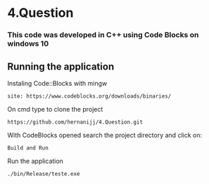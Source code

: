 # 4.Question
 

### This code was developed in C++ using Code Blocks on windows 10

## Running the application

Instaling Code::Blocks with mingw
```
site: https://www.codeblocks.org/downloads/binaries/
```
On cmd type to clone the project
```
https://github.com/hernanijj/4.Question.git
```
With CodeBlocks opened search the project directory and click on:
```
Build and Run
```
Run the application
```
./bin/Release/teste.exe
```
